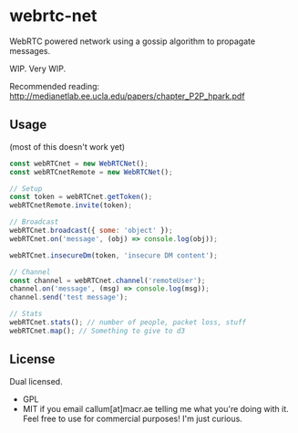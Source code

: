 # webrtc-net

WebRTC powered network using a gossip algorithm to propagate messages.

WIP. Very WIP.

Recommended reading: http://medianetlab.ee.ucla.edu/papers/chapter_P2P_hpark.pdf

## Usage

(most of this doesn't work yet)

```js
const webRTCnet = new WebRTCNet();
const webRTCnetRemote = new WebRTCNet();

// Setup
const token = webRTCnet.getToken();
webRTCnetRemote.invite(token);

// Broadcast
webRTCnet.broadcast({ some: 'object' });
webRTCnet.on('message', (obj) => console.log(obj));

webRTCnet.insecureDm(token, 'insecure DM content');

// Channel
const channel = webRTCnet.channel('remoteUser');
channel.on('message', (msg) => console.log(msg));
channel.send('test message');

// Stats
webRTCnet.stats(); // number of people, packet loss, stuff
webRTCnet.map(); // Something to give to d3
```

## License

Dual licensed.

- GPL
- MIT if you email callum[at]macr.ae telling me what you're doing with it. Feel
free to use for commercial purposes! I'm just curious.
